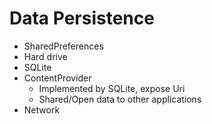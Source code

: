 # Data Persistence

- SharedPreferences
- Hard drive
- SQLite
- ContentProvider
    - Implemented by SQLite, expose Uri
    - Shared/Open data to other applications
- Network
